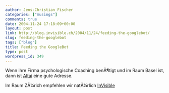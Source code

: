 ```yaml
---
author: Jens-Christian Fischer
categories: ["musings"]
comments: true
date: 2004-11-24 17:18:09+00:00
layout: post
link: http://blog.invisible.ch/2004/11/24/feeding-the-googlebot/
slug: feeding-the-googlebot
tags: ["blog"]
title: Feeding the GoogleBot
type: post
wordpress_id: 349
---
```


Wenn ihre Firma psychologische Coaching benÃ¶tigt und im Raum Basel ist, dann ist [Altai](http://www.altai.ch) eine gute Adresse.

Im Raum ZÃ¼rich empfehlen wir natÃ¼rlich [InVisible](http://www.invisible.ch)
